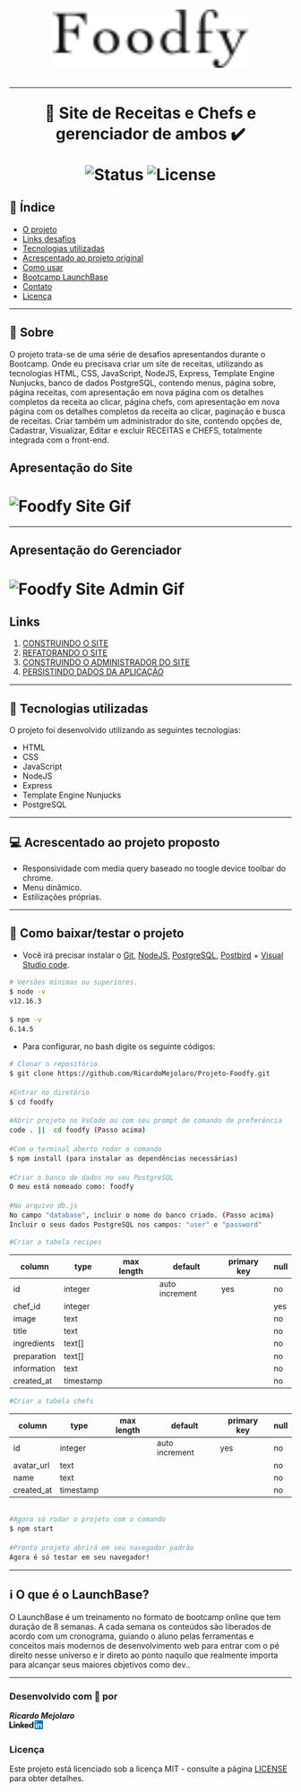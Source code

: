 <h1 align=center>
<img src="public/assets/logo.png" alt="Logo foodfy" width="350px">

---

🚀 Site de Receitas e Chefs e gerenciador de ambos ✔️ <br>

<img src="https://camo.githubusercontent.com/a45bd10a7ea5a30b5665d9869b0ce1324fa90350/68747470733a2f2f696d672e736869656c64732e696f2f62616467652f7374617475732d6163746976652d737563636573732e737667" alt="Status" data-canonical-src="https://img.shields.io/badge/status-active-success.svg" style="max-width:100%;">
<img src="https://camo.githubusercontent.com/890acbdcb87868b382af9a4b1fac507b9659d9bf/68747470733a2f2f696d672e736869656c64732e696f2f62616467652f6c6963656e73652d4d49542d626c75652e737667" alt="License" data-canonical-src="https://img.shields.io/badge/license-MIT-blue.svg" style="max-width:100%;">
</h1>

## 📑️ Índice

- [O projeto](#📝️-Sobre)
- [Links desafios](#📝️-Links)
- [Tecnologias utilizadas](#🚀️-Tecnologias-utilizadas)
- [Acrescentado ao projeto original](#💻️-Acrescentado-ao-projeto-original)
- [Como usar](#💾️-Como-baixar/testar-o-projeto)
- [Bootcamp LaunchBase](#ℹ️-O-que-é-o-LaunchBase)
- [Contato](#-Desenvolvido-com-💙️-por)
- [Licença](#-Licença)

---

## 📝️ Sobre

O projeto trata-se de uma série de desafios apresentandos durante o Bootcamp. 
Onde eu precisava criar um site de receitas, utilizando as tecnologias HTML, CSS, 
JavaScript, NodeJS, Express, Template Engine Nunjucks, banco de dados PostgreSQL,
contendo menus, página sobre, página receitas, com apresentação em nova página 
com os detalhes completos da receita ao clicar, página chefs, com apresentação 
em nova página com os detalhes completos da receita ao clicar, paginação e busca de receitas. 
Criar também um administrador do site, contendo opções de, Cadastrar, Visualizar, Editar e excluir RECEITAS e CHEFS, totalmente integrada com o front-end.

## Apresentação do Site

<h1>
<img src="public/assets/foodfy-site-com-db.gif" alt="Foodfy Site Gif">
</h1>

---

## Apresentação do Gerenciador

<h1>
<img src="public/assets/foodfy-admin-com-db.gif" alt="Foodfy Site Admin Gif">
</h1>

## Links
<ol>
<li>
<a href="https://github.com/Rocketseat/bootcamp-launchbase-desafios-02/blob/master/desafios/02-foodfy.md">CONSTRUINDO O SITE</a>
</li>
<li>
<a href="https://github.com/Rocketseat/bootcamp-launchbase-desafios-03/blob/master/desafios/03-refatorando-foodfy.md" target="_blank">REFATORANDO O SITE</a>
</li>
<li>
<a href="https://github.com/Rocketseat/bootcamp-launchbase-desafios-04/blob/master/desafios/04-admin-foodfy.md" target="_blank">CONSTRUINDO O ADMINISTRADOR DO SITE</a>
</li>
<li>
<a href="https://github.com/Rocketseat/bootcamp-launchbase-desafios-05/blob/master/desafios/05-persistindo-dados-foodfy.md" target="_blank">PERSISTINDO DADOS DA APLICAÇÃO</a>
</li>
</ol>

---

## 🚀️ Tecnologias utilizadas

O projeto foi desenvolvido utilizando as seguintes tecnologias:

- HTML
- CSS
- JavaScript
- NodeJS
- Express
- Template Engine Nunjucks
- PostgreSQL

---

## 💻️ Acrescentado ao projeto proposto

- Responsividade com media query baseado no toogle device toolbar do chrome.
- Menu dinâmico.
- Estilizações próprias.

---

## 💾️ Como baixar/testar o projeto

- Você irá precisar instalar o [Git](https://git-scm.com/), [NodeJS](https://nodejs.org/pt-br/download/), [PostgreSQL](https://www.postgresql.org/), [Postbird](https://www.electronjs.org/apps/postbird) + [Visual Studio code](https://code.visualstudio.com/).

```bash
# Versões mínimas ou superiores.
$ node -v
v12.16.3

$ npm -v
6.14.5
```

- Para configurar, no bash digite os seguinte códigos:

```bash
# Clonar o repositório
$ git clone https://github.com/RicardoMejolaro/Projeto-Foodfy.git

#Entrar no diretório
$ cd foodfy

#Abrir projeto no VsCode ou com seu prompt de comando de preferência
code . ||  cd foodfy (Passo acima) 

#Com o terminal aberto rodar o comando
$ npm install (para instalar as dependências necessárias)

#Criar o banco de dados no seu PostgreSQL
O meu está nomeado como: foodfy

#No arquivo db.js
No campo "database", incluir o nome do banco criado. (Passo acima)
Incluir o seus dados PostgreSQL nos campos: "user" e "password"

```

```bash
#Criar a tabela recipes
```
 <table>
      <thead>
        <tr>
          <th>column</th>
          <th>type</th>
          <th>max length</th>
          <th>default</th>
          <th>primary key</th>
          <th>null</th>
        </tr>
      </thead>
      <tbody>
          <tr>
            <td>id</td>
            <td>integer</td>
            <td></td>
            <td>auto increment</td>
            <td>yes</td>
            <td>no</td>
          </tr>
          <tr>
            <td>chef_id</td>
            <td>integer</td>
            <td></td>
            <td></td>
            <td></td>
            <td>yes</td>
          </tr>
          <tr>
            <td>image</td>
            <td>text</td>
            <td></td>
            <td></td>
            <td></td>
            <td>no</td>
          </tr>
          <tr>
            <td>title</td>
            <td>text</td>
            <td></td>
            <td></td>
            <td></td>
            <td>no</td>
          </tr>
          <tr>
            <td>ingredients</td>
            <td>text[]</td>
            <td></td>
            <td></td>
            <td></td>
            <td>no</td>
          </tr>
          <tr>
            <td>preparation</td>
            <td>text[]</td>
            <td></td>
            <td></td>
            <td></td>
            <td>no</td>
          </tr>
          <tr>
            <td>information</td>
            <td>text</td>
            <td></td>
            <td></td>
            <td></td>
            <td>no</td>
          </tr>
          <tr>
            <td>created_at</td>
            <td>timestamp</td>
            <td></td>
            <td></td>
            <td></td>
            <td>no</td>
          </tr>
      </tbody>
</table>

```bash
#Criar a tabela chefs
```
 <table>
      <thead>
        <tr>
          <th>column</th>
          <th>type</th>
          <th>max length</th>
          <th>default</th>
          <th>primary key</th>
          <th>null</th>
        </tr>
      </thead>
      <tbody>
          <tr>
            <td>id</td>
            <td>integer</td>
            <td></td>
            <td>auto increment</td>
            <td>yes</td>
            <td>no</td>
          </tr>
          <tr>
            <td>avatar_url</td>
            <td>text</td>
            <td></td>
            <td></td>
            <td></td>
            <td>no</td>
          </tr>
          <tr>
            <td>name</td>
            <td>text</td>
            <td></td>
            <td></td>
            <td></td>
            <td>no</td>
          </tr>
          <tr>
            <td>created_at</td>
            <td>timestamp</td>
            <td></td>
            <td></td>
            <td></td>
            <td>no</td>
          </tr>
      </tbody>
</table>

```bash

#Agora só rodar o projeto com o comando
$ npm start

#Pronto projeto abrirá em seu navegador padrão
Agora é só testar em seu navegador!

```
---

## ℹ️ O que é o LaunchBase?

O LaunchBase é um treinamento no formato de bootcamp online que tem duração de 8 semanas. A cada semana os conteúdos são liberados de acordo com um cronograma, guiando o aluno pelas ferramentas e conceitos mais modernos de desenvolvimento web para entrar com o pé direito nesse universo e ir direto ao ponto naquilo que realmente importa para alcançar seus maiores objetivos como dev..

---

### Desenvolvido com 💙️ por

***Ricardo Mejolaro*** 
<br/> 
<a href="https://www.linkedin.com/in/ricardo-mejolaro/">
<img src="public/assets/linkedin.png">
</a>

### Licença

Este projeto está licenciado sob a licença MIT - consulte a página [LICENSE](https://opensource.org/licenses/MIT) para obter detalhes.
